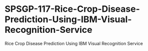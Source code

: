 # SPSGP-117-Rice-Crop-Disease-Prediction-Using-IBM-Visual-Recognition-Service
Rice Crop Disease Prediction Using IBM  Visual Recognition Service
